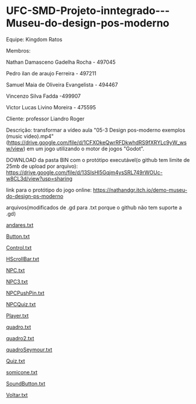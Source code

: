 # UFC-SMD-Projeto-inntegrado---Museu-do-design-pos-moderno

Equipe: Kingdom Ratos


Membros:

  Nathan Damasceno Gadelha Rocha - 497045
  
  Pedro ilan de araujo Ferreira - 497211
  
  Samuel Maia de Oliveira Evangelista - 494467
  
  Vincenzo Silva Fadda -499907
  
  Victor Lucas Livino Moreira - 475595
  
Cliente: professor Liandro Roger

Descrição: transformar a vídeo aula "05-3 Design pos-moderno exemplos (music video).mp4"(https://drive.google.com/file/d/1CFXOkeQwrRFDkwhdRS9fXRYLc9yW_wsw/view) em um jogo utilizando o motor de jogos "Godot".

DOWNLOAD da pasta BIN com o protótipo executável(o github tem limite de 25mb de upload por arquivo): https://drive.google.com/file/d/13SIsHl5Gqjm4ysSRL749rWOUc-w8CL3d/view?usp=sharing

link para o protótipo do jogo online: https://nathandgr.itch.io/demo-museu-do-design-ps-moderno

arquivos(modificados de .gd para .txt porque o github não tem suporte a .gd)

[andares.txt](https://github.com/KingdomRatos/UFC-SMD-Projeto-inntegrado---Museu-do-design-pos-moderno/files/7850520/andares.txt)

[Button.txt](https://github.com/KingdomRatos/UFC-SMD-Projeto-inntegrado---Museu-do-design-pos-moderno/files/7850521/Button.txt)

[Control.txt](https://github.com/KingdomRatos/UFC-SMD-Projeto-inntegrado---Museu-do-design-pos-moderno/files/7850522/Control.txt)

[HScrollBar.txt](https://github.com/KingdomRatos/UFC-SMD-Projeto-inntegrado---Museu-do-design-pos-moderno/files/7850523/HScrollBar.txt)

[NPC.txt](https://github.com/KingdomRatos/UFC-SMD-Projeto-inntegrado---Museu-do-design-pos-moderno/files/7850524/NPC.txt)

[NPC3.txt](https://github.com/KingdomRatos/UFC-SMD-Projeto-inntegrado---Museu-do-design-pos-moderno/files/7850525/NPC3.txt)

[NPCPushPin.txt](https://github.com/KingdomRatos/UFC-SMD-Projeto-inntegrado---Museu-do-design-pos-moderno/files/7850526/NPCPushPin.txt)

[NPCQuiz.txt](https://github.com/KingdomRatos/UFC-SMD-Projeto-inntegrado---Museu-do-design-pos-moderno/files/7850527/NPCQuiz.txt)

[Player.txt](https://github.com/KingdomRatos/UFC-SMD-Projeto-inntegrado---Museu-do-design-pos-moderno/files/7850528/Player.txt)

[quadro.txt](https://github.com/KingdomRatos/UFC-SMD-Projeto-inntegrado---Museu-do-design-pos-moderno/files/7850529/quadro.txt)

[quadro2.txt](https://github.com/KingdomRatos/UFC-SMD-Projeto-inntegrado---Museu-do-design-pos-moderno/files/7850530/quadro2.txt)

[quadroSeymour.txt](https://github.com/KingdomRatos/UFC-SMD-Projeto-inntegrado---Museu-do-design-pos-moderno/files/7850531/quadroSeymour.txt)

[Quiz.txt](https://github.com/KingdomRatos/UFC-SMD-Projeto-inntegrado---Museu-do-design-pos-moderno/files/7850532/Quiz.txt)

[somicone.txt](https://github.com/KingdomRatos/UFC-SMD-Projeto-inntegrado---Museu-do-design-pos-moderno/files/7850533/somicone.txt)

[SoundButton.txt](https://github.com/KingdomRatos/UFC-SMD-Projeto-inntegrado---Museu-do-design-pos-moderno/files/7850534/SoundButton.txt)

[Voltar.txt](https://github.com/KingdomRatos/UFC-SMD-Projeto-inntegrado---Museu-do-design-pos-moderno/files/7850535/Voltar.txt)
